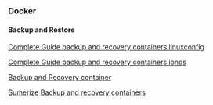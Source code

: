 ### Docker
#### Backup and Restore
[Complete Guide backup and recovery containers linuxconfig](https://linuxconfig.org/docker-container-backup-and-recovery)

[Complete Guide backup and recovery containers ionos](https://www.ionos.com/digitalguide/server/security/docker-backup/)

[Backup and Recovery container](https://www.tutorialspoint.com/how-to-backup-and-restore-a-docker-container)

[Sumerize Backup and recovery containers](https://stackoverflow.com/questions/26331651/how-can-i-backup-a-docker-container-with-its-data-volumes)
